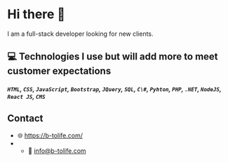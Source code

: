 # Hi there 👋

I am a full-stack developer looking for new clients.

## :computer: Technologies I use but will add more to meet customer expectations
##### `HTML`, `CSS`, `JavaScript`, `Bootstrap`, `JQuery`, `SQL`, `C\#`, `Pyhton`, `PHP`, `.NET`, `NodeJS`, `React JS`, `CMS`

## Contact
* :globe_with_meridians: https://b-tolife.com/
* - :email: info@b-tolife.com
